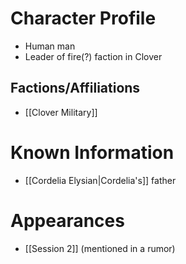 # Character Profile
- Human man
- Leader of fire(?) faction in Clover

## Factions/Affiliations
- [[Clover Military]]

# Known Information
- [[Cordelia Elysian|Cordelia's]] father

# Appearances
- [[Session 2]] (mentioned in a rumor)